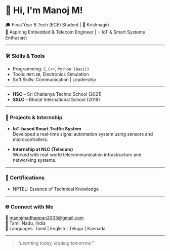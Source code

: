 # 👋 Hi, I'm Manoj M!

🎓 Final Year B.Tech (ECE) Student | 📍 Krishnagiri  
🔧 Aspiring Embedded & Telecom Engineer | 💡 IoT & Smart Systems Enthusiast  

---

### 🛠 Skills & Tools
- Programming: `C`, `C++`, `Python (Basic)`
- Tools: `MATLAB`, Electronics Simulation
- Soft Skills: Communication | Leadership

---

- **HSC** – Sri Chaitanya Techno School (2021)  
- **SSLC** – Bharat International School (2019)

---

### 🧪 Projects & Internship
- **IoT-based Smart Traffic System**  
  Developed a real-time signal automation system using sensors and microcontrollers.

- **Internship at NLC (Telecom)**  
  Worked with real-world telecommunication infrastructure and networking systems.

---

### 📜 Certifications
- NPTEL: Essence of Technical Knowledge

---

### 🌐 Connect with Me
📧 manojmadhappan2003@gmail.com  
📍 Tamil Nadu, India  
📌 Languages: Tamil | English | Telugu | Kannada

---

> *“Learning today, leading tomorrow.”*
